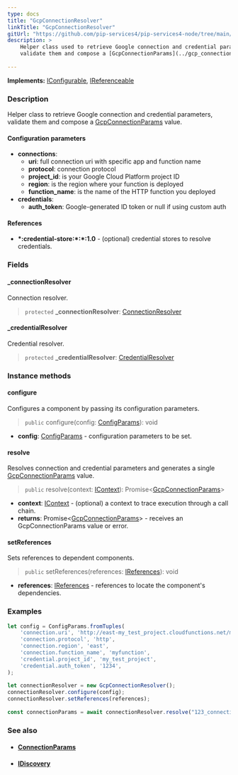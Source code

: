 ```yaml
---
type: docs
title: "GcpConnectionResolver"
linkTitle: "GcpConnectionResolver"
gitUrl: "https://github.com/pip-services4/pip-services4-node/tree/main/pip-services4-gcp-node"
description: >
    Helper class used to retrieve Google connection and credential parameters,
    validate them and compose a [GcpConnectionParams](../gcp_connection_params) value.
 
---
```


**Implements:** [IConfigurable](../../../components/config/iconfigurable), [IReferenceable](../../../components/refer/ireferenceable)

### Description

Helper class to retrieve Google connection and credential parameters,
validate them and compose a [GcpConnectionParams](../gcp_connection_params) value.


#### Configuration parameters

- **connections**:                   
     - **uri**:           full connection uri with specific app and function name
     - **protocol**:      connection protocol
     - **project_id**:    is your Google Cloud Platform project ID
     - **region**:        is the region where your function is deployed
     - **function_name**: is the name of the HTTP function you deployed
- **credentials**:    
    - **auth_token**:    Google-generated ID token or null if using custom auth

#### References
- **\*:credential-store:\*:\*:1.0** - (optional) credential stores to resolve credentials.

### Fields

<span class="hide-title-link">

#### _connectionResolver
Connection resolver.
> `protected` **_connectionResolver**: [ConnectionResolver](../../../config/connect/connection_resolver)

#### _credentialResolver
Credential resolver.
> `protected` **_credentialResolver**: [CredentialResolver](../../../config/auth/credential_resolver)

</span>

### Instance methods

#### configure
Configures a component by passing its configuration parameters.

> `public` configure(config: [ConfigParams](../../../components/config/config_params)): void

- **config**: [ConfigParams](../../../components/config/config_params) - configuration parameters to be set.

#### resolve
Resolves connection and credential parameters and generates a single
[GcpConnectionParams](../gcp_connection_params) value.

> `public` resolve(context: [IContext](../../../components/context/icontext)): Promise<[GcpConnectionParams](../gcp_connection_params)>

- **context**: [IContext](../../../components/context/icontext) - (optional) a context to trace execution through a call chain. 
- **returns**: Promise<[GcpConnectionParams](../gcp_connection_params)> - receives an GcpConnectionParams value or error.

#### setReferences
Sets references to dependent components.

> `public` setReferences(references: [IReferences](../../../components/refer/ireferences)): void

- **references**: [IReferences](../../../components/refer/ireferences) - references to locate the component's dependencies.



### Examples

```typescript
let config = ConfigParams.fromTuples(
    'connection.uri', 'http://east-my_test_project.cloudfunctions.net/myfunction',
    'connection.protocol', 'http',
    'connection.region', 'east',
    'connection.function_name', 'myfunction',
    'credential.project_id', 'my_test_project',
    'credential.auth_token', '1234',
);
   
let connectionResolver = new GcpConnectionResolver();
connectionResolver.configure(config);
connectionResolver.setReferences(references);
    
const connectionParams = await connectionResolver.resolve("123_connectionParams");
```

### See also
- #### [ConnectionParams](../../../config/connect/connection_params)
- #### [IDiscovery](../../../config/connect/idiscovery)
